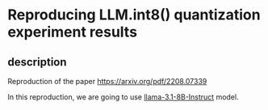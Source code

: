 
# Reproducing LLM.int8() quantization experiment results

## description
Reproduction of the paper https://arxiv.org/pdf/2208.07339

In this reproduction, we are going to use [llama-3.1-8B-Instruct](https://huggingface.co/meta-llama/Llama-3.1-8B-Instruct) model.


